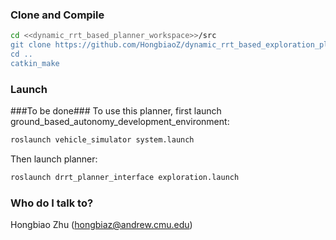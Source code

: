 ### Clone and Compile ###
```bash
cd <<dynamic_rrt_based_planner_workspace>>/src
git clone https://github.com/HongbiaoZ/dynamic_rrt_based_exploration_planner.git
cd ..
catkin_make
```
### Launch ###
###To be done###
To use this planner, first launch ground_based_autonomy_development_environment:
```bash
roslaunch vehicle_simulator system.launch
```
Then launch planner:
```bash
roslaunch drrt_planner_interface exploration.launch
```

### Who do I talk to? ###
Hongbiao Zhu (hongbiaz@andrew.cmu.edu)




